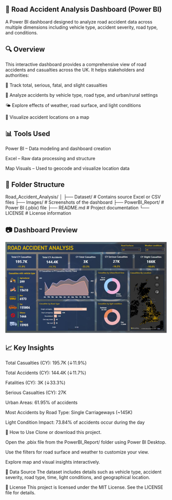## 🚗 Road Accident Analysis Dashboard (Power BI)
A Power BI dashboard designed to analyze road accident data across multiple dimensions including vehicle type, accident severity, road type, and conditions.

## 🔍 Overview
This interactive dashboard provides a comprehensive view of road accidents and casualties across the UK. It helps stakeholders and authorities:

🚧 Track total, serious, fatal, and slight casualties

🚗 Analyze accidents by vehicle type, road type, and urban/rural settings

🌤 Explore effects of weather, road surface, and light conditions

📍 Visualize accident locations on a map

## 📊 Tools Used
Power BI – Data modeling and dashboard creation

Excel – Raw data processing and structure

Map Visuals – Used to geocode and visualize location data

## 📁 Folder Structure
Road_Accident_Analysis/
│
├── Dataset/               # Contains source Excel or CSV files
├── Images/                # Screenshots of the dashboard
├── PowerBI_Report/        # Power BI (.pbix) file
├── README.md              # Project documentation
└── LICENSE                # License information
## 📷 Dashboard Preview

![Road Accident Analysis Dashboard](Images/home.jpg)

## 📈 Key Insights
Total Casualties (CY): 195.7K (↓11.9%)

Total Accidents (CY): 144.4K (↓11.7%)

Fatalities (CY): 3K (↓33.3%)

Serious Casualties (CY): 27K

Urban Areas: 61.95% of accidents

Most Accidents by Road Type: Single Carriageways (~145K)

Light Condition Impact: 73.84% of accidents occur during the day

📎 How to Use
Clone or download this project.

Open the .pbix file from the PowerBI_Report/ folder using Power BI Desktop.

Use the filters for road surface and weather to customize your view.

Explore map and visual insights interactively.

🧾 Data Source
The dataset includes details such as vehicle type, accident severity, road type, time, light conditions, and geographical location.

📜 License
This project is licensed under the MIT License. See the LICENSE file for details.

